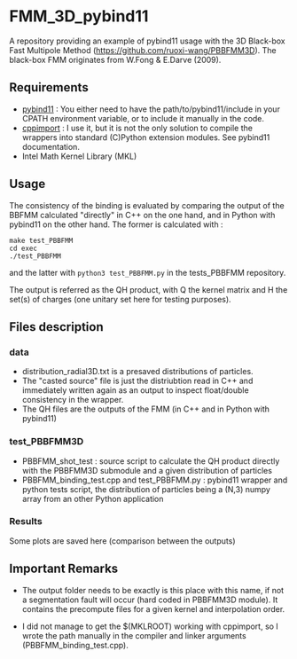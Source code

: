 # FMM_3D_pybind11

A repository providing an example of pybind11 usage with the 3D Black-box Fast Multipole Method (https://github.com/ruoxi-wang/PBBFMM3D).
The black-box FMM originates from W.Fong & E.Darve (2009).

## Requirements

- [pybind11](https://github.com/pybind/pybind11) : You either need to have the path/to/pybind11/include in your CPATH environment variable, or to include it manually in the code.
- [cppimport](https://github.com/tbenthompson/cppimport) : I use it, but it is not the only solution to compile the wrappers into standard (C)Python extension modules. See pybind11 documentation.
- Intel Math Kernel Library (MKL)

## Usage

The consistency of the binding is evaluated by comparing the output of the BBFMM calculated "directly" in C++ on the one hand, and in Python with pybind11 on the other hand. The former is calculated with :

```
make test_PBBFMM
cd exec
./test_PBBFMM
```
and the latter with `python3 test_PBBFMM.py` in the tests_PBBFMM repository.

The output is referred as the QH product, with Q the kernel matrix and H the set(s) of charges (one unitary set here for testing purposes).

## Files description

### data
- distribution_radial3D.txt is a presaved distributions of particles.
- The "casted source" file is just the distriubtion read in C++ and immediately written again as an output to inspect float/double consistency in the wrapper.
-  The QH files are the outputs of the FMM (in C++ and in Python with pybind11)

### test_PBBFMM3D

  - PBBFMM_shot_test : source script to calculate the QH product directly with the PBBFMM3D submodule and a given distribution of particles
  - PBBFMM_binding_test.cpp and test_PBBFMM.py : pybind11 wrapper and python tests script, the distribution of particles being a (N,3) numpy array from an other Python application
  
### Results

Some plots are saved here (comparison between the outputs)

## Important Remarks

-  The output folder needs to be exactly is this place with this name, if not a segmentation fault will occur (hard coded in PBBFMM3D module). It contains the precompute files for a given kernel and interpolation order.

- I did not manage to get the $(MKLROOT) working with cppimport, so I wrote the path manually in the compiler and linker arguments (PBBFMM_binding_test.cpp).

